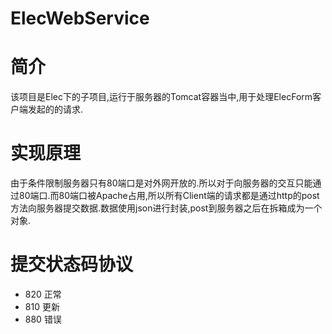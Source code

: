 ElecWebService
==============

# 简介 #
该项目是Elec下的子项目,运行于服务器的Tomcat容器当中,用于处理ElecForm客户端发起的的请求.

# 实现原理 #
由于条件限制服务器只有80端口是对外网开放的.所以对于向服务器的交互只能通过80端口.而80端口被Apache占用,所以所有Client端的请求都是通过http的post方法向服务器提交数据.数据使用json进行封装,post到服务器之后在拆箱成为一个对象.

# 提交状态码协议 #
- 820 正常
- 810 更新
- 880 错误